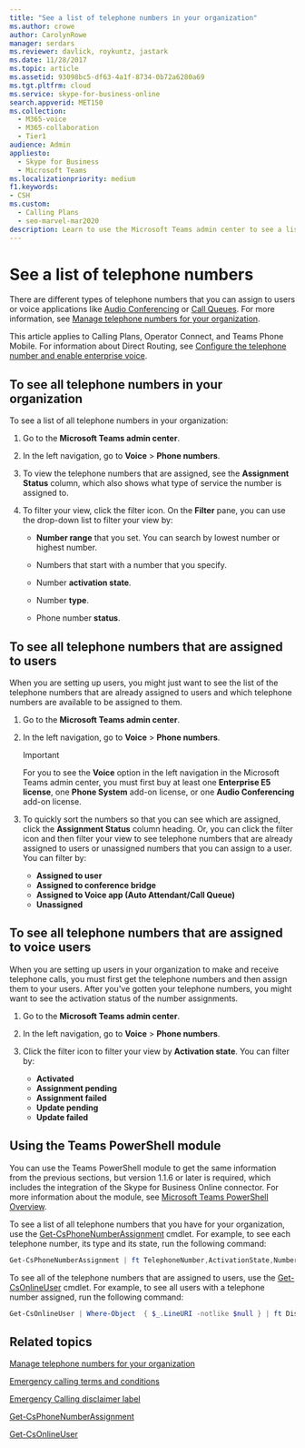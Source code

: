 ```yaml
---
title: "See a list of telephone numbers in your organization"
ms.author: crowe
author: CarolynRowe
manager: serdars
ms.reviewer: davlick, roykuntz, jastark
ms.date: 11/28/2017
ms.topic: article
ms.assetid: 93098bc5-df63-4a1f-8734-0b72a6280a69
ms.tgt.pltfrm: cloud
ms.service: skype-for-business-online
search.appverid: MET150
ms.collection: 
  - M365-voice
  - M365-collaboration
  - Tier1
audience: Admin
appliesto: 
  - Skype for Business
  - Microsoft Teams
ms.localizationpriority: medium
f1.keywords:
- CSH
ms.custom: 
  - Calling Plans
  - seo-marvel-mar2020
description: Learn to use the Microsoft Teams admin center to see a list of all telephone numbers in your organization and all numbers that are assigned to users or unassigned.
---
```


# See a list of telephone numbers 

There are different types of telephone numbers that you can assign to users or voice applications like [Audio Conferencing](deploy-audio-conferencing-teams-landing-page.md) or [Call Queues](plan-auto-attendant-call-queue.md). For more information, see [Manage telephone numbers for your organization](/microsoftteams/manage-phone-numbers-landing-page).

This article applies to Calling Plans, Operator Connect, and Teams Phone Mobile. For information about Direct Routing, see [Configure the telephone number and enable enterprise voice](direct-routing-enable-users.md#configure-the-phone-number-and-enable-enterprise-voice).
  
## To see all telephone numbers in your organization

To see a list of all telephone numbers in your organization:

1. Go to the **Microsoft Teams admin center**.

2. In the left navigation, go to **Voice** > **Phone numbers**.

3. To view the telephone numbers that are assigned, see the **Assignment Status** column, which also shows what type of service the number is assigned to.

4. To filter your view, click the filter icon. On the **Filter** pane, you can use the drop-down list to filter your view by:

   - **Number range** that you set. You can search by lowest number or highest number.

   - Numbers that start with a number that you specify.

   - Number **activation state**.

   - Number **type**.

   - Phone number **status**.

## To see all telephone numbers that are assigned to users

When you are setting up users, you might just want to see the list of the telephone numbers that are already assigned to users and which telephone numbers are available to be assigned to them.

1. Go to the **Microsoft Teams admin center**.

2. In the left navigation, go to **Voice** > **Phone numbers**.

    > [!IMPORTANT]
    > For you to see the **Voice** option in the left navigation in the Microsoft Teams admin center, you must first buy at least one **Enterprise E5 license**, one **Phone System** add-on license, or one **Audio Conferencing** add-on license.

3. To quickly sort the numbers so that you can see which are assigned, click the **Assignment Status** column heading. Or, you can click the filter icon and then filter your view to see telephone numbers that are already assigned to users or unassigned numbers that you can assign to a user. You can filter by:

   - **Assigned to user**
   - **Assigned to conference bridge** 
   - **Assigned to Voice app (Auto Attendant/Call Queue)**
   - **Unassigned**

## To see all telephone numbers that are assigned to voice users

When you are setting up users in your organization to make and receive telephone calls, you must first get the telephone numbers and then assign them to your users. After you've gotten your telephone numbers, you might want to see the activation status of the number assignments.
  
1. Go to the **Microsoft Teams admin center**.

2. In the left navigation, go to **Voice** > **Phone numbers**.

3. Click the filter icon to filter your view by **Activation state**. You can filter by:

   - **Activated**
   - **Assignment pending**
   - **Assignment failed**
   - **Update pending**
   - **Update failed**

## Using the Teams PowerShell module

You can use the Teams PowerShell module to get the same information from the previous sections, but version 1.1.6 or later is required, which includes the integration of the Skype for Business Online connector. For more information about the module, see [Microsoft Teams PowerShell Overview](teams-powershell-overview.md).

To see a list of all telephone numbers that you have for your organization, use the [Get-CsPhoneNumberAssignment](/powershell/module/teams/get-csphonenumberassignment) cmdlet. For example, to see each telephone number, its type and its state, run the following command:

```PowerShell
Get-CsPhoneNumberAssignment | ft TelephoneNumber,ActivationState,NumberType
```

To see all of the telephone numbers that are assigned to users, use the [Get-CsOnlineUser](/powershell/module/skype/get-csonlineuser) cmdlet. For example, to see all users with a telephone number assigned, run the following command:

```PowerShell
Get-CsOnlineUser | Where-Object  { $_.LineURI -notlike $null } | ft DisplayName,UserPrincipalName,LineURI
```

## Related topics

[Manage telephone numbers for your organization](manage-phone-numbers-landing-page.md)

[Emergency calling terms and conditions](./emergency-calling-terms-and-conditions.md)

[Emergency Calling disclaimer label](https://github.com/MicrosoftDocs/OfficeDocs-SkypeForBusiness/blob/live/Teams/downloads/emergency-calling/emergency-calling-label-(en-us)-(v.1.0).zip?raw=true)

[Get-CsPhoneNumberAssignment](/powershell/module/teams/get-csphonenumberassignment)
  
[Get-CsOnlineUser](/powershell/module/skype/get-csonlineuser)

